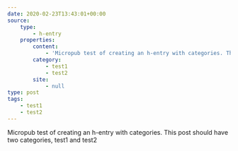 ```yaml
---
date: 2020-02-23T13:43:01+00:00
source:
    type:
        - h-entry
    properties:
        content:
            - 'Micropub test of creating an h-entry with categories. This post should have two categories, test1 and test2'
        category:
            - test1
            - test2
        site:
            - null
type: post
tags:
    - test1
    - test2
---
```

Micropub test of creating an h-entry with categories. This post should have two categories, test1 and test2
